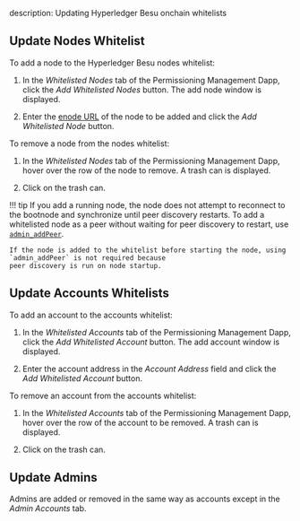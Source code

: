 description: Updating Hyperledger Besu onchain whitelists
<!--- END of page meta data -->

## Update Nodes Whitelist  

To add a node to the Hyperledger Besu nodes whitelist: 

1. In the _Whitelisted Nodes_ tab of the Permissioning Management Dapp, click the _Add Whitelisted Nodes_
   button. The add node window is displayed.

2. Enter the [enode URL](../../Concepts/Node-Keys.md#enode-url) of the node to be added and click 
the _Add Whitelisted Node_ button. 

To remove a node from the nodes whitelist: 

1. In the _Whitelisted Nodes_ tab of the Permissioning Management Dapp, hover over the row of the node to remove. 
A trash can is displayed. 

1. Click on the trash can.  

!!! tip
    If you add a running node, the node does not attempt to reconnect to the bootnode and synchronize until 
    peer discovery restarts.  To add a whitelisted node as a peer without waiting for peer discovery to restart, use [`admin_addPeer`](../../Reference/API-Methods.md#admin_addpeer). 

    If the node is added to the whitelist before starting the node, using `admin_addPeer` is not required because
    peer discovery is run on node startup. 
    
## Update Accounts Whitelists 

To add an account to the accounts whitelist: 

1. In the _Whitelisted Accounts_ tab of the Permissioning Management Dapp, click the _Add Whitelisted Account_
 button. The add account window is displayed. 

1. Enter the account address in the _Account Address_ field and click the _Add Whitelisted Account_ button. 

To remove an account from the accounts whitelist: 

1. In the _Whitelisted Accounts_ tab of the Permissioning Management Dapp, hover over the 
row of the account to be removed. A trash can is displayed. 

1. Click on the trash can.     

## Update Admins 

Admins are added or removed in the same way as accounts except in the _Admin Accounts_ tab.  
